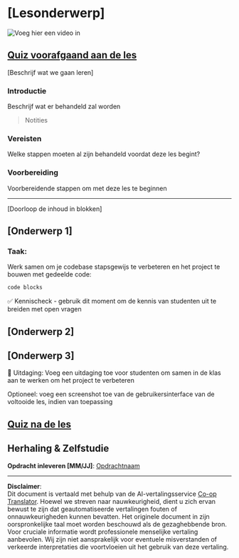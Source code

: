 <!--
CO_OP_TRANSLATOR_METADATA:
{
  "original_hash": "0494be70ad7fadd13a8c3d549c23e355",
  "translation_date": "2025-08-27T23:04:38+00:00",
  "source_file": "lesson-template/README.md",
  "language_code": "nl"
}
-->
# [Lesonderwerp]

![Voeg hier een video in](../../../lesson-template/video-url)

## [Quiz voorafgaand aan de les](../../../lesson-template/quiz-url)

[Beschrijf wat we gaan leren]

### Introductie

Beschrijf wat er behandeld zal worden

> Notities

### Vereisten

Welke stappen moeten al zijn behandeld voordat deze les begint?

### Voorbereiding

Voorbereidende stappen om met deze les te beginnen

---

[Doorloop de inhoud in blokken]

## [Onderwerp 1]

### Taak:

Werk samen om je codebase stapsgewijs te verbeteren en het project te bouwen met gedeelde code:

```html
code blocks
```

✅ Kennischeck - gebruik dit moment om de kennis van studenten uit te breiden met open vragen

## [Onderwerp 2]

## [Onderwerp 3]

🚀 Uitdaging: Voeg een uitdaging toe voor studenten om samen in de klas aan te werken om het project te verbeteren

Optioneel: voeg een screenshot toe van de gebruikersinterface van de voltooide les, indien van toepassing

## [Quiz na de les](../../../lesson-template/quiz-url)

## Herhaling & Zelfstudie

**Opdracht inleveren [MM/JJ]**: [Opdrachtnaam](assignment.md)

---

**Disclaimer**:  
Dit document is vertaald met behulp van de AI-vertalingsservice [Co-op Translator](https://github.com/Azure/co-op-translator). Hoewel we streven naar nauwkeurigheid, dient u zich ervan bewust te zijn dat geautomatiseerde vertalingen fouten of onnauwkeurigheden kunnen bevatten. Het originele document in zijn oorspronkelijke taal moet worden beschouwd als de gezaghebbende bron. Voor cruciale informatie wordt professionele menselijke vertaling aanbevolen. Wij zijn niet aansprakelijk voor eventuele misverstanden of verkeerde interpretaties die voortvloeien uit het gebruik van deze vertaling.